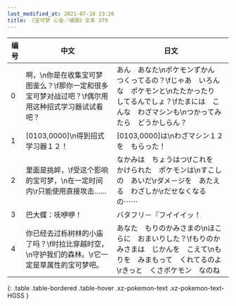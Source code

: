 ```yaml
---
last_modified_at: 2021-07-18 13:26
title: 《宝可梦 心金／魂银》文本 379
---
```

| 编号 | 中文 | 日文 |
| ---- | ---- | ---- |
| 0 | 啊，\n你是在收集宝可梦图鉴么？\f那你一定和很多宝可梦对战过吧？\f偶尔用用这种招式学习器试试看吧？ | あん　あなた\nポケモンずかん　つくってるの？\fじゃあ　いろんな　ポケモンと\nたたかったり　してるんでしょ？\fたまには　こんな　わざマシンも\nつかってみたら　どうかしらん？ |
| 1 | [0103,0000]\n得到招式学习器１２！ | [0103,0000]は\nわざマシン１２を　もらった！ |
| 2 | 里面是挑衅，\f受这个影响的宝可梦，\n在一定时间内\r只能使用直接攻击…… | なかみは　ちょうはつ\fこれを　かけられた　ポケモンは\nすこしの　あいだ\rダメ－ジを　あたえる　わざしか\rだせなくなるの⋯⋯ |
| 3 | 巴大蝶：呒咿咿！ | バタフリ－『フイイイッ！ |
| 4 | 你已经去过栎树林的小庙了吗？\f时拉比穿越时空，\n守护我们的森林。\r它一定是草属性的宝可梦吧。 | あなた　もりのかみさまの\nほこらに　おまいりした？\fもりのかみさまは　じかんを　こえて\nもりを　みまもって　くれてるのよ\rきっと　くさポケモン　なのね |
{: .table .table-bordered .table-hover .xz-pokemon-text .xz-pokemon-text-HGSS }